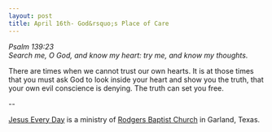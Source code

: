 ```yaml
---
layout: post
title: April 16th- God&rsquo;s Place of Care
---
```


_Psalm 139:23  
Search me, O God, and know my heart: try me, and know my thoughts._

There are times when we cannot trust our own hearts. It is at those
times that you must ask God to look inside your heart and show you the
truth, that your own evil conscience is denying. The truth can set you
free.

 --

<a href=http://jesuseveryday.net>Jesus Every Day</a> is a ministry of <a href=http://rodgersbaptist.net>Rodgers Baptist Church</a> in Garland, Texas.
